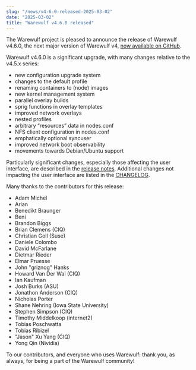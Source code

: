 ```yaml
---
slug: "/news/v4-6-0-released-2025-03-02"
date: "2025-03-02"
title: "Warewulf v4.6.0 released"
---
```


The Warewulf project is pleased to announce the release of Warewulf v4.6.0, the
next major version of Warewulf v4, [now available on GitHub][1].

[1]: https://github.com/warewulf/warewulf/releases/tag/v4.6.0

Warewulf v4.6.0 is a significant upgrade, with many changes relative to the
v4.5.x series:

- new configuration upgrade system
- changes to the default profile
- renaming containers to (node) images
- new kernel management system
- parallel overlay builds
- sprig functions in overlay templates
- improved network overlays
- nested profiles
- arbitrary “resources” data in nodes.conf
- NFS client configuration in nodes.conf
- emphatically optional syncuser
- improved network boot observability
- movements towards Debian/Ubuntu support

Particularly significant changes, especially those affecting the user
interface, are described in the [release notes][2]. Additional changes not
impacting the user interface are listed in the [CHANGELOG][3].

[2]: https://warewulf.org/docs/v4.6.x/release/v4.6.0.html
[3]: https://github.com/warewulf/warewulf/blob/main/CHANGELOG.md

Many thanks to the contributors for this release:

- Adam Michel
- Arian
- Benedikt Braunger
- Beni
- Brandon Biggs
- Brian Clemens (CIQ)
- Christian Goll (Suse)
- Daniele Colombo
- David McFarlane
- Dietmar Rieder
- Elmar Pruesse
- John "griznog" Hanks
- Howard Van Der Wal (CIQ)
- Ian Kaufman
- Josh Burks (ASU)
- Jonathon Anderson (CIQ)
- Nicholas Porter
- Shane Nehring (Iowa State University)
- Stephen Simpson (CIQ)
- Timothy Middelkoop (internet2)
- Tobias Poschwatta
- Tobias Ribizel
- "Jason" Xu Yang (CIQ)
- Yong Qin (Nividia)

To our contributors, and everyone who uses Warewulf: thank you, as always, for
being a part of the Warewulf community!
